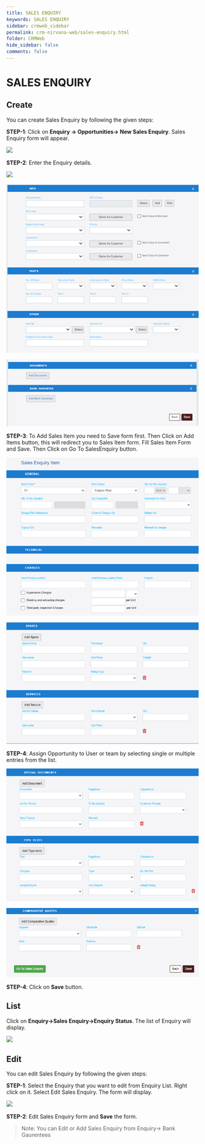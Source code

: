```yaml
---
title: SALES ENQUIRY
keywords: SALES ENQUIRY
sidebar: crmweb_sidebar
permalink: crm-nirvana-web/sales-enquiry.html
folder: CRMWeb
hide_sidebar: false
comments: false
---
```


# SALES ENQUIRY

## Create

You can create Sales Enquiry by following the given steps:

**STEP-1**: Click on **Enquiry → Opportunities→ New Sales Enquiry**. Sales Enquiry form will appear.

![](/images/sales-enquiry-create.png)

**STEP-2**: Enter the Enquiry details.

![](/images/sales-enquiry-details.png)

![](/images/sales-enquiry-details2.png)

![](/images/sales-enquiry-details3.png)

**STEP-3**: To Add Sales Item you need to Save form first. Then Click on Add Items button, this will redirect you to Sales Item form. Fill Sales Item Form and Save. Then Click on Go To SalesEnquiry button.

![](/images/sales-enquiry-item.png)

![](/images/sales-enquiry-item2.png)


**STEP-4**: Assign Opportunity to User or team by selecting single or multiple entries from the list.

![](/images/sales-enquiry-assign-opportunity.png)

![](/images/sales-enquiry-assign-opportunity-comparative.png)

**STEP-4**: Click on **Save** button.


## List

Click on **Enquiry→Sales Enquiry→Enquiry Status**. The list of Enquiry will display.

![](/images/sales-enquiry-list.png)

## Edit

You can edit Sales Enquiry by following the given steps:

**STEP-1**: Select the Enquiry that you want to edit from Enquiry List. Right click on it. Select Edit Sales Enquiry. The form will display.

![](/images/sales-enquiry-edit.png)

**STEP-2**: Edit Sales Enquiry form and **Save** the form.

>Note: You can Edit or Add Sales Enquiry from Enquiry→ Bank Gaurentees
